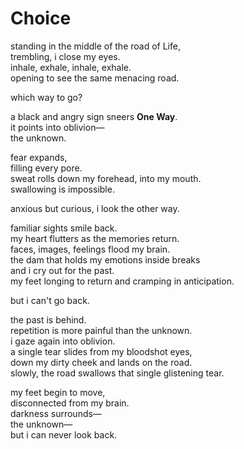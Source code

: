 # Choice

standing in the middle of the road of Life,<br/>
trembling, i close my eyes.<br/>
inhale, exhale, inhale, exhale.<br/>
opening to see the same menacing road.

which way to go?

a black and angry sign sneers **One Way**.<br/>
it points into oblivion&mdash;<br/>
the unknown.

fear expands,<br/>
filling every pore.<br/>
sweat rolls down my forehead, into my mouth.<br/>
swallowing is impossible.

anxious but curious, i look the other way.

familiar sights smile back.<br/>
my heart flutters as the memories return.<br/>
faces, images, feelings flood my brain.<br/>
the dam that holds my emotions inside breaks<br/>
and i cry out for the past.<br/>
my feet longing to return and cramping in anticipation.

but i can't go back.

the past is behind.<br/>
repetition is more painful than the unknown.<br/>
i gaze again into oblivion.<br/>
a single tear slides from my bloodshot eyes,<br/>
down my dirty cheek and lands on the road.<br/>
slowly, the road swallows that single glistening tear.

my feet begin to move,<br/>
disconnected from my brain.<br/>
darkness surrounds&mdash;<br/>
the unknown&mdash;<br/>
but i can never look back.
